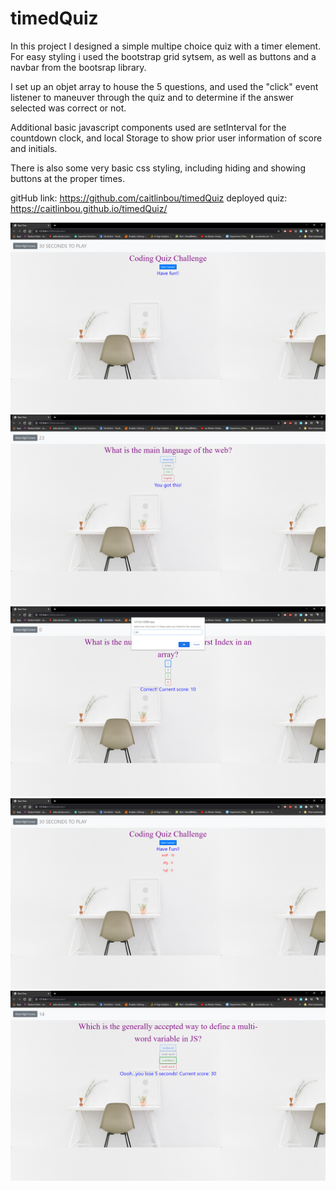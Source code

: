 # timedQuiz

In this project I designed a simple multipe choice quiz with a timer element. For easy styling i used the bootstrap grid sytsem, as well as buttons and a navbar from the bootsrap library. 

I set up an objet array to house the 5 questions, and used the "click" event listener to maneuver through the quiz and to determine if the answer selected was correct or not.

Additional basic javascript components used are setInterval for the countdown clock, and local Storage to show prior user information of score and initials.

There is also some very basic css styling, including hiding and showing buttons at the proper times. 

gitHub link: https://github.com/caitlinbou/timedQuiz
deployed quiz: https://caitlinbou.github.io/timedQuiz/

![initial page](https://github.com/caitlinbou/timedQuiz/blob/master/assets/screenshot1.png)
![first quesion, shows countdown](https://github.com/caitlinbou/timedQuiz/blob/master/assets/screenshot2.png)
![game over alert, shows timer at 0](https://github.com/caitlinbou/timedQuiz/blob/master/assets/screenshot3.png)
![shows previous scores](https://github.com/caitlinbou/timedQuiz/blob/master/assets/screenshot4.png)
![shows different message based on prior question answered incorrectly](https://github.com/caitlinbou/timedQuiz/blob/master/assets/screenshot5.png)